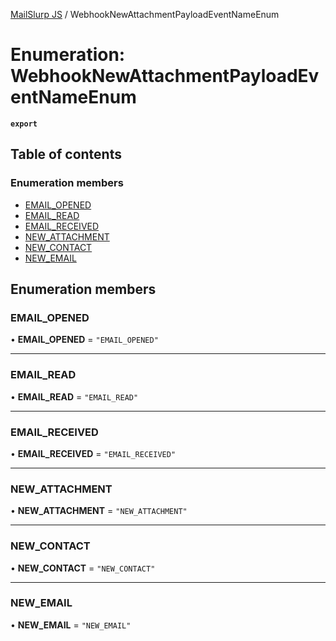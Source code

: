 [MailSlurp JS](../README.md) / WebhookNewAttachmentPayloadEventNameEnum

# Enumeration: WebhookNewAttachmentPayloadEventNameEnum

**`export`**

## Table of contents

### Enumeration members

- [EMAIL\_OPENED](WebhookNewAttachmentPayloadEventNameEnum.md#email_opened)
- [EMAIL\_READ](WebhookNewAttachmentPayloadEventNameEnum.md#email_read)
- [EMAIL\_RECEIVED](WebhookNewAttachmentPayloadEventNameEnum.md#email_received)
- [NEW\_ATTACHMENT](WebhookNewAttachmentPayloadEventNameEnum.md#new_attachment)
- [NEW\_CONTACT](WebhookNewAttachmentPayloadEventNameEnum.md#new_contact)
- [NEW\_EMAIL](WebhookNewAttachmentPayloadEventNameEnum.md#new_email)

## Enumeration members

### EMAIL\_OPENED

• **EMAIL\_OPENED** = `"EMAIL_OPENED"`

___

### EMAIL\_READ

• **EMAIL\_READ** = `"EMAIL_READ"`

___

### EMAIL\_RECEIVED

• **EMAIL\_RECEIVED** = `"EMAIL_RECEIVED"`

___

### NEW\_ATTACHMENT

• **NEW\_ATTACHMENT** = `"NEW_ATTACHMENT"`

___

### NEW\_CONTACT

• **NEW\_CONTACT** = `"NEW_CONTACT"`

___

### NEW\_EMAIL

• **NEW\_EMAIL** = `"NEW_EMAIL"`
